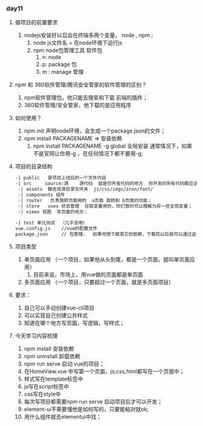 ### day11

1. 做项目的前置要求

   1. nodejs安装好以后会在终端多两个变量， node   , npm ;
      1. node   js文件名   =  在node环境下运行js
      2. npm      node包管理工具   软件包  
         1. n:  node  
         2.  p: package 包
         3.  m :   manage  管理      

2. npm 和 360软件管理/腾讯安全管家的软件管理的区别？

   1. npm软件管理包，他只能去搜索和下载 前端的插件；
   2. 360软件管理/安全管家，他下载的是应用程序

3. 如何使用？

   1. npm init     声明node环境，会生成一个package.json的文件；
   2. npm install  PACKAGENAME       =>  安装依赖
      1. npm install PACKAGENAME  -g      global 全局安装  通常情况下，如果不是官网让你用-g ，在任何情况下都不要用-g;

4. 项目的目录结构

   ```html
   -| public   是项目上线后的一个文件内容
   -| src     source:源    源代码  就是你开发代码的地方  你开发的所有代码都应该放到这个文件夹中
   	-| assets  静态资源目录文件夹  js/css/imgs/icon/font/
   	-| components 组件
   	-| router   负责跳转页面用的  a页面 跳转到 b页面的功能；
   	-| store   vuex 状态管理  存取变量用的，你们暂时可以理解为存一些全局变量；
   	-| views 视图  写页面的地方；
       
   -| test 单元测试  （几乎没用）
   vue.config.js    //vue的配置文件
   package.json     // 包管理，  如果你想下载其它的依赖，下载完以后就可以通过这个文件进行查看；
   ```

   

5. 项目类型
   1. 单页面应用  （一个项目，如果他从头到尾，都是一个页面，就叫单页面应用）
      1. 目前来说，市场上，用vue做的页面都是单页面 
   2. 多页面应用 （一个项目，只要超过一个页面，就是多页面项目）
6. 要求：
   1. 自己可以手动创建vue-cli项目
   2. 可以实现自己创建公共样式
   3. 知道在哪个地方写页面，写逻辑，写样式；
7. 今天学习内容梳理
   1.  npm  install  安装依赖
   2. npm  uninstall  卸载依赖
   3. npm run serve  启动 vue的项目；
   4. 在HomeView.vue 中写第一个页面，js,css,html都写在一个页面中； 
   5. 样式写在template标签中
   6. js写在script标签中
   7. css写在style中
   8. 每次写项目都需要npm run serve 启动项目后才可以开发；
   9. element-ui不需要懂他是如何写的，只要能粘对就ok;
   10. 用什么组件就去elementui中找；